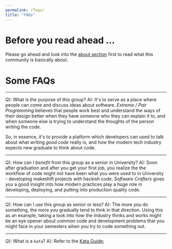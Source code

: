 ```yaml
---
permalink: /faqs/
title: "FAQs"
---
```


# Before you read ahead ...

Please go ahead and look into the [about section](/_pages/about.md) first to read what this community is basically about.

# Some FAQs

-----------

Q): What is the purpose of this group?
A): It's to serve as a place where people can come and discuss ideas about software. *Extreme / Pair Programming* believes that people work best and understand the ways of their design better when they have someone who they can explain it to, and when someone else is trying to understand the thoughts of the person writing the code.

So, in essence, it's to provide a platform which developers can used to talk about what writing *good code* really is, and how the modern tech industry expects new graduate to think about code.

-----------

Q): How can I *benefit* from this group as a senior in University?
A): Soon after graduation and after you get your first job, you realize the the workflow of code might not have been what you were used to in University - developing makeshift projects with hackish code. *Software Crafters* gives you a good insight into how modern practices play a huge role in developing, deploying, and putting into production quality code.

-----------

Q): How can I *use* this group as senior or less?
A): The more you do something, the more you gradually tend to thnk in that direction. Using this as an example, taking a look into how the industry thinks and works might be an eye opener about common code and development problems that you might face in your semesters when you try to code something out.

-----------

Q): What is a `kata`?
A): Refer to the [Kata Guide](/2020-05-26-kata-guide.md);

